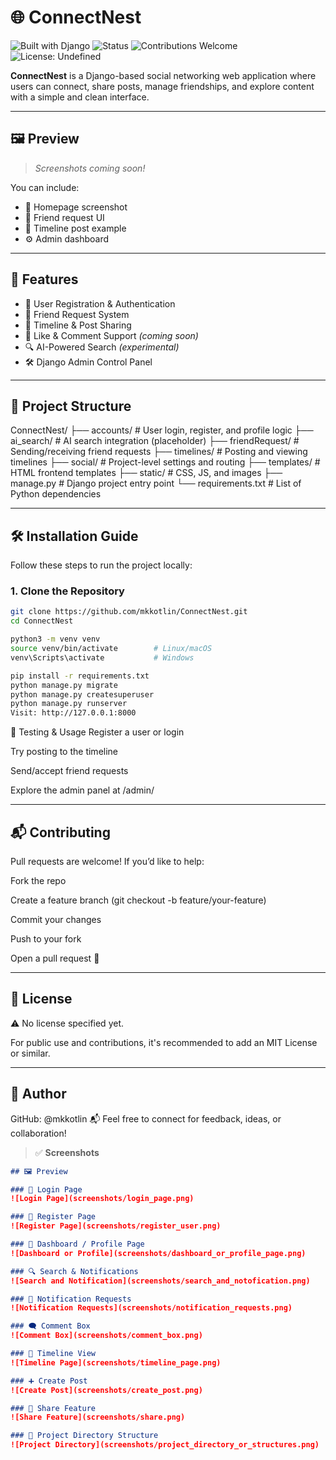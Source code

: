 # 🌐 ConnectNest

![Built with Django](https://img.shields.io/badge/Built%20with-Django-green?style=flat-square)
![Status](https://img.shields.io/badge/Status-In%20Development-blue?style=flat-square)
![Contributions Welcome](https://img.shields.io/badge/Contributions-Welcome-brightgreen?style=flat-square)
![License: Undefined](https://img.shields.io/badge/License-Not%20Specified-lightgrey?style=flat-square)

**ConnectNest** is a Django-based social networking web application where users can connect, share posts, manage friendships, and explore content with a simple and clean interface.

---

## 🖼️ Preview

> *Screenshots coming soon!*

You can include:
- 📸 Homepage screenshot  
- 👥 Friend request UI  
- 📝 Timeline post example  
- ⚙️ Admin dashboard

---

## 🚀 Features

- 👤 User Registration & Authentication
- 🤝 Friend Request System
- 📝 Timeline & Post Sharing
- 💬 Like & Comment Support *(coming soon)*
- 🔍 AI-Powered Search *(experimental)*
- 🛠 Django Admin Control Panel

---

## 📁 Project Structure
ConnectNest/
├── accounts/ # User login, register, and profile logic
├── ai_search/ # AI search integration (placeholder)
├── friendRequest/ # Sending/receiving friend requests
├── timelines/ # Posting and viewing timelines
├── social/ # Project-level settings and routing
├── templates/ # HTML frontend templates
├── static/ # CSS, JS, and images
├── manage.py # Django project entry point
└── requirements.txt # List of Python dependencies



---

## 🛠️ Installation Guide

Follow these steps to run the project locally:

### 1. Clone the Repository

```bash
git clone https://github.com/mkkotlin/ConnectNest.git
cd ConnectNest

python3 -m venv venv
source venv/bin/activate        # Linux/macOS
venv\Scripts\activate           # Windows

pip install -r requirements.txt
python manage.py migrate
python manage.py createsuperuser
python manage.py runserver
Visit: http://127.0.0.1:8000
```


🧪 Testing & Usage
Register a user or login

Try posting to the timeline

Send/accept friend requests

Explore the admin panel at /admin/

---

## 📬 Contributing
Pull requests are welcome! If you’d like to help:

Fork the repo

Create a feature branch (git checkout -b feature/your-feature)

Commit your changes

Push to your fork

Open a pull request 🚀


---


## 📄 License
⚠️ No license specified yet.

For public use and contributions, it's recommended to add an MIT License or similar.

---

## 👤 Author
GitHub: @mkkotlin
📬 Feel free to connect for feedback, ideas, or collaboration!



> ✅ **Screenshots**

```markdown
## 🖼️ Preview

### 🔐 Login Page
![Login Page](screenshots/login_page.png)

### 📝 Register Page
![Register Page](screenshots/register_user.png)

### 👤 Dashboard / Profile Page
![Dashboard or Profile](screenshots/dashboard_or_profile_page.png)

### 🔍 Search & Notifications
![Search and Notification](screenshots/search_and_notofication.png)

### 🧾 Notification Requests
![Notification Requests](screenshots/notification_requests.png)

### 🗨️ Comment Box
![Comment Box](screenshots/comment_box.png)

### 📰 Timeline View
![Timeline Page](screenshots/timeline_page.png)

### ➕ Create Post
![Create Post](screenshots/create_post.png)

### 🔗 Share Feature
![Share Feature](screenshots/share.png)

### 📁 Project Directory Structure
![Project Directory](screenshots/project_directory_or_structures.png)

